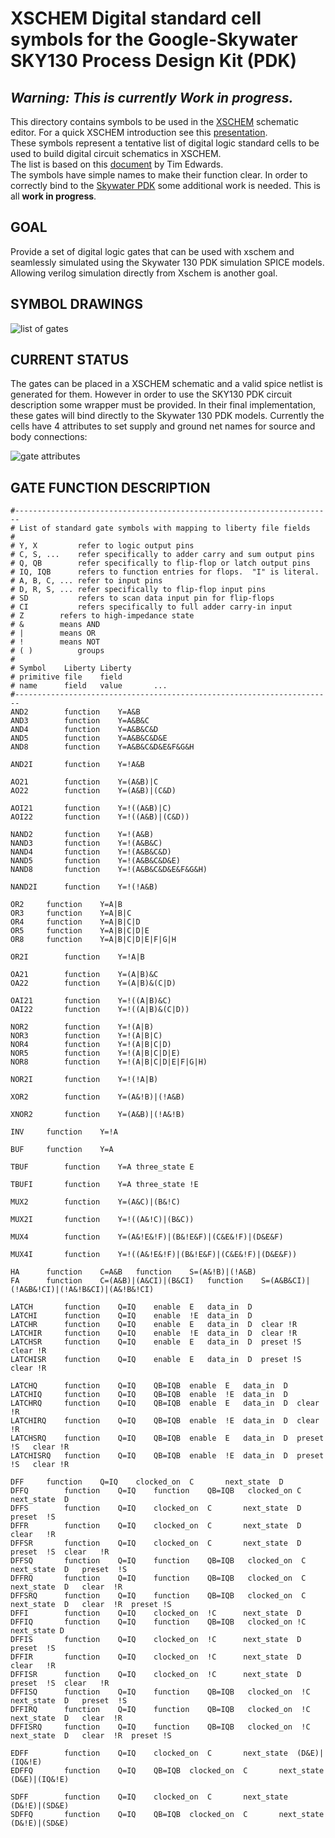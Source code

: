 # XSCHEM Digital standard cell symbols for the Google-Skywater SKY130 Process Design Kit (PDK)

## *Warning: This is currently Work in progress.*

This directory contains symbols to be used in the [XSCHEM](https://github.com/StefanSchippers/xschem)
schematic editor. For a quick XSCHEM introduction see this
[presentation](https://xschem.sourceforge.io/stefan/xschem_man/tutorial_xschem_slides.html).  
These symbols represent a tentative list of digital logic standard cells to be used to build 
digital circuit schematics in XSCHEM.  
The list is based on this 
[document](https://github.com/RTimothyEdwards/open_pdks/blob/master/common/gate_list.txt) by Tim Edwards.  
The symbols have simple names to make their function clear. In order to correctly bind to the 
[Skywater PDK](https://foss-eda-tools.googlesource.com/skywater-pdk/libs/sky130_fd_pr) 
some additional work is needed. This is all **work in progress**.

## GOAL
Provide a set of digital logic gates that can be used with xschem and seamlessly simulated using the 
Skywater 130 PDK simulation SPICE models. Allowing verilog simulation directly from Xschem is another 
goal.

## SYMBOL DRAWINGS
![list of gates](https://github.com/StefanSchippers/xschem_sky130/blob/main/stdcells/doc/gates.png)

## CURRENT STATUS

The gates can be placed in a XSCHEM schematic and a valid spice netlist is generated for them. However in order to
use the SKY130 PDK circuit description some wrapper must be provided. In their final implementation, these gates
will bind directly to the Skywater 130 PDK models. Currently the cells have 4 
attributes to set supply and ground net names for source and body connections:  

![gate attributes](https://github.com/StefanSchippers/xschem_sky130/blob/main/stdcells/doc/gate_attributes.png)

## GATE FUNCTION DESCRIPTION
```
#-----------------------------------------------------------------------
# List of standard gate symbols with mapping to liberty file fields
#
# Y, X	       refer to logic output pins
# C, S, ...    refer specifically to adder carry and sum output pins
# Q, QB	       refer specifically to flip-flop or latch output pins
# IQ, IQB      refers to function entries for flops.  "I" is literal.
# A, B, C, ... refer to input pins
# D, R, S, ... refer specifically to flip-flop input pins
# SD	       refers to scan data input pin for flip-flops
# CI	       refers specifically to full adder carry-in input
# Z	       refers to high-impedance state
# &	       means AND
# |	       means OR
# !	       means NOT
# ( )	       groups
#
# Symbol    Liberty	Liberty
# primitive file	field
# name	    field	value	    ...
#-----------------------------------------------------------------------
AND2	    function	Y=A&B
AND3	    function	Y=A&B&C
AND4	    function	Y=A&B&C&D
AND5	    function	Y=A&B&C&D&E
AND8	    function	Y=A&B&C&D&E&F&G&H

AND2I	    function	Y=!A&B

AO21	    function	Y=(A&B)|C
AO22	    function	Y=(A&B)|(C&D)

AOI21	    function	Y=!((A&B)|C)
AOI22	    function	Y=!((A&B)|(C&D))

NAND2	    function	Y=!(A&B)
NAND3	    function	Y=!(A&B&C)
NAND4	    function	Y=!(A&B&C&D)
NAND5	    function	Y=!(A&B&C&D&E)
NAND8	    function	Y=!(A&B&C&D&E&F&G&H)

NAND2I	    function	Y=!(!A&B)

OR2	    function	Y=A|B
OR3	    function	Y=A|B|C
OR4	    function	Y=A|B|C|D
OR5	    function	Y=A|B|C|D|E
OR8	    function	Y=A|B|C|D|E|F|G|H

OR2I	    function	Y=!A|B

OA21	    function	Y=(A|B)&C
OA22	    function	Y=(A|B)&(C|D)

OAI21	    function	Y=!((A|B)&C)
OAI22	    function	Y=!((A|B)&(C|D))

NOR2	    function	Y=!(A|B)
NOR3	    function	Y=!(A|B|C)
NOR4	    function	Y=!(A|B|C|D)
NOR5	    function	Y=!(A|B|C|D|E)
NOR8	    function	Y=!(A|B|C|D|E|F|G|H)

NOR2I	    function	Y=!(!A|B)

XOR2	    function	Y=(A&!B)|(!A&B)

XNOR2	    function	Y=(A&B)|(!A&!B)

INV	    function	Y=!A

BUF	    function	Y=A

TBUF	    function	Y=A	three_state	E

TBUFI	    function	Y=A	three_state	!E

MUX2	    function	Y=(A&C)|(B&!C)

MUX2I	    function	Y=!((A&!C)|(B&C))

MUX4	    function	Y=(A&!E&!F)|(B&!E&F)|(C&E&!F)|(D&E&F)

MUX4I	    function	Y=!((A&!E&!F)|(B&!E&F)|(C&E&!F)|(D&E&F))

HA	    function	C=A&B	function    S=(A&!B)|(!A&B)
FA	    function	C=(A&B)|(A&CI)|(B&CI)	function    S=(A&B&CI)|(!A&B&!CI)|(!A&!B&CI)|(A&!B&!CI)

LATCH	    function	Q=IQ	enable  E	data_in  D
LATCHI	    function	Q=IQ	enable  !E	data_in  D
LATCHR	    function	Q=IQ	enable  E	data_in  D	clear !R
LATCHIR	    function	Q=IQ	enable  !E	data_in  D	clear !R
LATCHSR	    function	Q=IQ	enable  E	data_in  D	preset !S   clear !R
LATCHISR    function	Q=IQ	enable  E	data_in  D	preset !S   clear !R

LATCHQ	    function	Q=IQ	QB=IQB	enable  E	data_in  D
LATCHIQ	    function	Q=IQ	QB=IQB	enable  !E	data_in  D
LATCHRQ	    function	Q=IQ	QB=IQB	enable  E	data_in  D	clear !R
LATCHIRQ    function	Q=IQ	QB=IQB	enable  !E	data_in  D	clear !R
LATCHSRQ    function	Q=IQ	QB=IQB	enable  E	data_in  D	preset !S   clear !R
LATCHISRQ   function	Q=IQ	QB=IQB	enable  !E	data_in  D	preset !S   clear !R

DFF	    function	Q=IQ	clocked_on  C	    next_state  D
DFFQ	    function	Q=IQ	function    QB=IQB   clocked_on	C   next_state	D
DFFS	    function	Q=IQ	clocked_on  C	    next_state  D   preset	!S
DFFR	    function	Q=IQ	clocked_on  C	    next_state  D   clear	!R
DFFSR	    function	Q=IQ	clocked_on  C	    next_state	D   preset	!S  clear   !R
DFFSQ	    function	Q=IQ	function    QB=IQB   clocked_on  C   next_state  D   preset  !S
DFFRQ	    function	Q=IQ	function    QB=IQB   clocked_on  C   next_state  D   clear  !R
DFFSRQ	    function	Q=IQ	function    QB=IQB   clocked_on  C   next_state  D   clear  !R	preset !S
DFFI	    function	Q=IQ	clocked_on  !C	    next_state  D
DFFIQ	    function	Q=IQ	function    QB=IQB   clocked_on	!C   next_state	D
DFFIS	    function	Q=IQ	clocked_on  !C	    next_state  D   preset	!S
DFFIR	    function	Q=IQ	clocked_on  !C	    next_state  D   clear	!R
DFFISR	    function	Q=IQ	clocked_on  !C	    next_state	D   preset	!S  clear   !R
DFFISQ	    function	Q=IQ	function    QB=IQB   clocked_on  !C  next_state  D   preset  !S
DFFIRQ	    function	Q=IQ	function    QB=IQB   clocked_on  !C  next_state  D   clear  !R
DFFISRQ	    function	Q=IQ	function    QB=IQB   clocked_on  !C  next_state  D   clear  !R	preset !S

EDFF	    function	Q=IQ	clocked_on  C	    next_state  (D&E)|(IQ&!E)
EDFFQ	    function	Q=IQ	QB=IQB	clocked_on  C	    next_state  (D&E)|(IQ&!E)

SDFF	    function	Q=IQ	clocked_on  C	    next_state  (D&!E)|(SD&E)
SDFFQ	    function	Q=IQ	QB=IQB	clocked_on  C	    next_state  (D&!E)|(SD&E)
```
